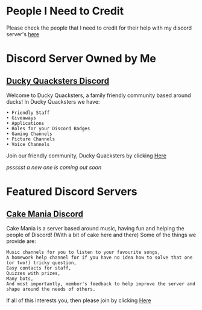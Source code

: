 # People I Need to Credit
Please check the people that I need to credit for their help with my discord server's [here](https://duckmasteral.github.io/thanks)

# Discord Server Owned by Me

## [Ducky Quacksters Discord](https://discord.gg/d7AWcRj)
Welcome to Ducky Quacksters, a family friendly community based around ducks!
In Ducky Quacksters we have:
```
• Friendly Staff
• Giveaways
• Applications
• Roles for your Discord Badges
• Gaming Channels
• Picture Channels
• Voice Channels
```
Join our friendly community, Ducky Quacksters by clicking [Here](https://discord.gg/d7AWcRj)

*pssssst a new one is coming out soon*

# Featured Discord Servers

## [Cake Mania Discord](https://discord.gg/HEz9gsq)
 
Cake Mania is a server based around music, having fun and helping the people of Discord! (With a bit of cake here and there) Some of the things we provide are:
```
Music channels for you to listen to your favourite songs,
A homework help channel for if you have no idea how to solve that one (or two!) tricky question,
Easy contacts for staff,
Quizzes with prizes,
Many bots,
And most importantly, member's feedback to help improve the server and shape around the needs of others.
```
If all of this interests you, then please join by clicking [Here](https://discord.gg/HEz9gsq)
